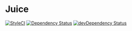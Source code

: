 # Juice

[![StyleCI](https://styleci.io/repos/53727422/shield?style=flat)](https://styleci.io/repos/53727422)
[![Dependency Status](https://david-dm.org/Sunday-Without-God/Juice.svg)](https://david-dm.org/Sunday-Without-God/Juice)
[![devDependency Status](https://david-dm.org/Sunday-Without-God/Juice/dev-status.svg)](https://david-dm.org/Sunday-Without-God/Juice#info=devDependencies)
